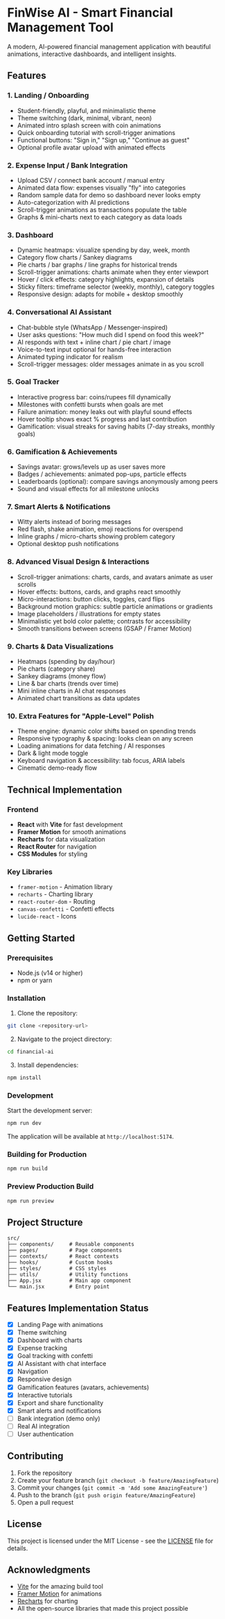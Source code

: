 # FinWise AI - Smart Financial Management Tool

A modern, AI-powered financial management application with beautiful animations, interactive dashboards, and intelligent insights.

## Features

### 1. Landing / Onboarding
- Student-friendly, playful, and minimalistic theme
- Theme switching (dark, minimal, vibrant, neon)
- Animated intro splash screen with coin animations
- Quick onboarding tutorial with scroll-trigger animations
- Functional buttons: "Sign in," "Sign up," "Continue as guest"
- Optional profile avatar upload with animated effects

### 2. Expense Input / Bank Integration
- Upload CSV / connect bank account / manual entry
- Animated data flow: expenses visually "fly" into categories
- Random sample data for demo so dashboard never looks empty
- Auto-categorization with AI predictions
- Scroll-trigger animations as transactions populate the table
- Graphs & mini-charts next to each category as data loads

### 3. Dashboard
- Dynamic heatmaps: visualize spending by day, week, month
- Category flow charts / Sankey diagrams
- Pie charts / bar graphs / line graphs for historical trends
- Scroll-trigger animations: charts animate when they enter viewport
- Hover / click effects: category highlights, expansion of details
- Sticky filters: timeframe selector (weekly, monthly), category toggles
- Responsive design: adapts for mobile + desktop smoothly

### 4. Conversational AI Assistant
- Chat-bubble style (WhatsApp / Messenger-inspired)
- User asks questions: "How much did I spend on food this week?"
- AI responds with text + inline chart / pie chart / image
- Voice-to-text input optional for hands-free interaction
- Animated typing indicator for realism
- Scroll-trigger messages: older messages animate in as you scroll

### 5. Goal Tracker
- Interactive progress bar: coins/rupees fill dynamically
- Milestones with confetti bursts when goals are met
- Failure animation: money leaks out with playful sound effects
- Hover tooltip shows exact % progress and last contribution
- Gamification: visual streaks for saving habits (7-day streaks, monthly goals)

### 6. Gamification & Achievements
- Savings avatar: grows/levels up as user saves more
- Badges / achievements: animated pop-ups, particle effects
- Leaderboards (optional): compare savings anonymously among peers
- Sound and visual effects for all milestone unlocks

### 7. Smart Alerts & Notifications
- Witty alerts instead of boring messages
- Red flash, shake animation, emoji reactions for overspend
- Inline graphs / micro-charts showing problem category
- Optional desktop push notifications

### 8. Advanced Visual Design & Interactions
- Scroll-trigger animations: charts, cards, and avatars animate as user scrolls
- Hover effects: buttons, cards, and graphs react smoothly
- Micro-interactions: button clicks, toggles, card flips
- Background motion graphics: subtle particle animations or gradients
- Image placeholders / illustrations for empty states
- Minimalistic yet bold color palette; contrasts for accessibility
- Smooth transitions between screens (GSAP / Framer Motion)

### 9. Charts & Data Visualizations
- Heatmaps (spending by day/hour)
- Pie charts (category share)
- Sankey diagrams (money flow)
- Line & bar charts (trends over time)
- Mini inline charts in AI chat responses
- Animated chart transitions as data updates

### 10. Extra Features for "Apple-Level" Polish
- Theme engine: dynamic color shifts based on spending trends
- Responsive typography & spacing: looks clean on any screen
- Loading animations for data fetching / AI responses
- Dark & light mode toggle
- Keyboard navigation & accessibility: tab focus, ARIA labels
- Cinematic demo-ready flow

## Technical Implementation

### Frontend
- **React** with **Vite** for fast development
- **Framer Motion** for smooth animations
- **Recharts** for data visualization
- **React Router** for navigation
- **CSS Modules** for styling

### Key Libraries
- `framer-motion` - Animation library
- `recharts` - Charting library
- `react-router-dom` - Routing
- `canvas-confetti` - Confetti effects
- `lucide-react` - Icons

## Getting Started

### Prerequisites
- Node.js (v14 or higher)
- npm or yarn

### Installation

1. Clone the repository:
```bash
git clone <repository-url>
```

2. Navigate to the project directory:
```bash
cd financial-ai
```

3. Install dependencies:
```bash
npm install
```

### Development

Start the development server:
```bash
npm run dev
```

The application will be available at `http://localhost:5174`.

### Building for Production

```bash
npm run build
```

### Preview Production Build

```bash
npm run preview
```

## Project Structure

```
src/
├── components/     # Reusable components
├── pages/          # Page components
├── contexts/       # React contexts
├── hooks/          # Custom hooks
├── styles/         # CSS styles
├── utils/          # Utility functions
├── App.jsx         # Main app component
└── main.jsx        # Entry point
```

## Features Implementation Status

- [x] Landing Page with animations
- [x] Theme switching
- [x] Dashboard with charts
- [x] Expense tracking
- [x] Goal tracking with confetti
- [x] AI Assistant with chat interface
- [x] Navigation
- [x] Responsive design
- [x] Gamification features (avatars, achievements)
- [x] Interactive tutorials
- [x] Export and share functionality
- [x] Smart alerts and notifications
- [ ] Bank integration (demo only)
- [ ] Real AI integration
- [ ] User authentication

## Contributing

1. Fork the repository
2. Create your feature branch (`git checkout -b feature/AmazingFeature`)
3. Commit your changes (`git commit -m 'Add some AmazingFeature'`)
4. Push to the branch (`git push origin feature/AmazingFeature`)
5. Open a pull request

## License

This project is licensed under the MIT License - see the [LICENSE](LICENSE) file for details.

## Acknowledgments

- [Vite](https://vitejs.dev/) for the amazing build tool
- [Framer Motion](https://www.framer.com/motion/) for animations
- [Recharts](https://recharts.org/) for charting
- All the open-source libraries that made this project possible